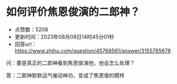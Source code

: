 # 如何评价焦恩俊演的二郎神？
- 点赞数：5208
- 更新时间：2023年08月08日14时45分01秒
- 回答url：https://www.zhihu.com/question/45768561/answer/3155765678
<body>
 <p data-pid="hTtNfeRS">问：要是真正的二郎神看到焦恩俊演他，他会怎么处理？</p>
 <p data-pid="ESdvaIGq">答：二郎神默默运气催动神功，变成了焦恩俊的模样</p>
</body>
